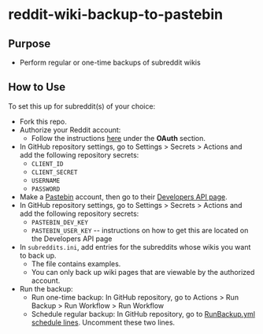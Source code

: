 # reddit-wiki-backup-to-pastebin

## Purpose

* Perform regular or one-time backups of subreddit wikis

## How to Use

To set this up for subreddit(s) of your choice:

* Fork this repo.
* Authorize your Reddit account:
  * Follow the instructions [here](https://np.reddit.com/r/RequestABot/comments/cyll80/a_comprehensive_guide_to_running_your_reddit_bot/) under the **OAuth** section.
* In GitHub repository settings, go to Settings > Secrets > Actions and add the following repository secrets:
  * `CLIENT_ID`
  * `CLIENT_SECRET`
  * `USERNAME`
  * `PASSWORD`
* Make a [Pastebin](https://pastebin.com) account, then go to their [Developers API page](https://pastebin.com/doc_api).
* In GitHub repository settings, go to Settings > Secrets > Actions and add the following repository secrets:
  * `PASTEBIN_DEV_KEY`
  * `PASTEBIN_USER_KEY` -- instructions on how to get this are located on the Developers API page
* In `subreddits.ini`, add entries for the subreddits whose wikis you want to back up.
  * The file contains examples.
  * You can only back up wiki pages that are viewable by the authorized account.
* Run the backup:
  * Run one-time backup: In GitHub repository, go to Actions > Run Backup > Run Workflow > Run Workflow
  * Schedule regular backup: In GitHub repository, go to [RunBackup.yml schedule lines](/.github/workflows/RunBackup.yml#L5). Uncomment these two lines.
